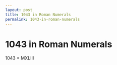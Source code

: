```yaml
---
layout: post
title: 1043 in Roman Numerals
permalink: 1043-in-roman-numerals
---
```


# 1043 in Roman Numerals

1043 = MXLIII
